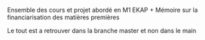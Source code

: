 Ensemble des cours et projet abordé en M1 EKAP + Mémoire sur la financiarisation des matières premières

Le tout est a retrouver dans la branche master et non dans le main
